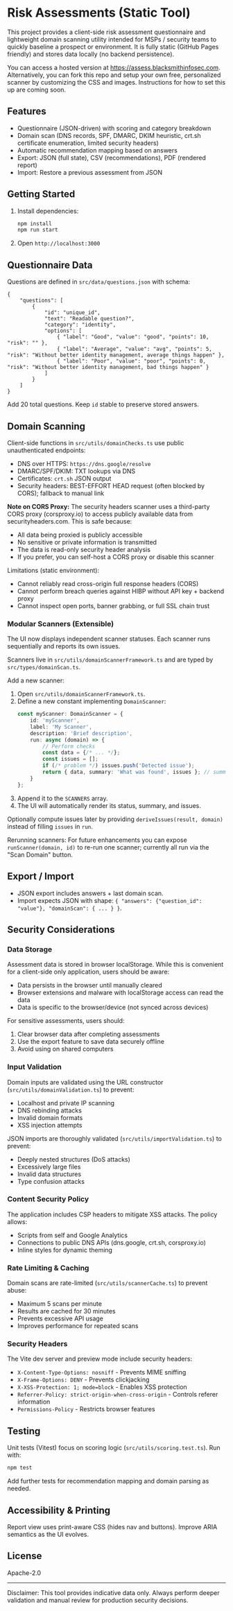# Risk Assessments (Static Tool)

This project provides a client-side risk assessment questionnaire and lightweight domain scanning utility intended for MSPs
/ security teams to quickly baseline a prospect or environment. It is fully static (GitHub Pages friendly) and stores data
locally (no backend persistence).

You can access a hosted version at https://assess.blacksmithinfosec.com. Alternatively, you can fork this repo
and setup your own free, personalized scanner by customizing the CSS and images. Instructions for how to set this up are
coming soon.

## Features
- Questionnaire (JSON-driven) with scoring and category breakdown
- Domain scan (DNS records, SPF, DMARC, DKIM heuristic, crt.sh certificate enumeration, limited security headers)
- Automatic recommendation mapping based on answers
- Export: JSON (full state), CSV (recommendations), PDF (rendered report)
- Import: Restore a previous assessment from JSON

## Getting Started
1. Install dependencies:
	 ```bash
	 npm install
	 npm run start
	 ```
2. Open `http://localhost:3000`

## Questionnaire Data
Questions are defined in `src/data/questions.json` with schema:
```jsonc
{
	"questions": [
		{
			"id": "unique_id",
			"text": "Readable question?",
			"category": "identity",
			"options": [
				{ "label": "Good", "value": "good", "points": 10, "risk": "" },
				{ "label": "Average", "value": "avg", "points": 5, "risk": "Without better identity management, average things happen" },
				{ "label": "Poor", "value": "poor", "points": 0, "risk": "Without better identity management, bad things happen" }
			]
		}
	]
}
```
Add 20 total questions. Keep `id` stable to preserve stored answers.

## Domain Scanning
Client-side functions in `src/utils/domainChecks.ts` use public unauthenticated endpoints:
- DNS over HTTPS: `https://dns.google/resolve`
- DMARC/SPF/DKIM: TXT lookups via DNS
- Certificates: `crt.sh` JSON output
- Security headers: BEST-EFFORT HEAD request (often blocked by CORS); fallback to manual link

**Note on CORS Proxy:** The security headers scanner uses a third-party CORS proxy (corsproxy.io) to access publicly available data from securityheaders.com. This is safe because:
- All data being proxied is publicly accessible
- No sensitive or private information is transmitted
- The data is read-only security header analysis
- If you prefer, you can self-host a CORS proxy or disable this scanner

Limitations (static environment):
- Cannot reliably read cross-origin full response headers (CORS)
- Cannot perform breach queries against HIBP without API key + backend proxy
- Cannot inspect open ports, banner grabbing, or full SSL chain trust

### Modular Scanners (Extensible)
The UI now displays independent scanner statuses. Each scanner runs sequentially and reports its own issues.

Scanners live in `src/utils/domainScannerFramework.ts` and are typed by `src/types/domainScan.ts`.

Add a new scanner:
1. Open `src/utils/domainScannerFramework.ts`.
2. Define a new constant implementing `DomainScanner`:
	 ```ts
	 const myScanner: DomainScanner = {
		 id: 'myScanner',
		 label: 'My Scanner',
		 description: 'Brief description',
		 run: async (domain) => {
			 // Perform checks
			 const data = {/* ... */};
			 const issues = [];
			 if (/* problem */) issues.push('Detected issue');
			 return { data, summary: 'What was found', issues }; // summary & issues optional
		 }
	 };
	 ```
3. Append it to the `SCANNERS` array.
4. The UI will automatically render its status, summary, and issues.

Optionally compute issues later by providing `deriveIssues(result, domain)` instead of filling `issues` in `run`.

Rerunning scanners: For future enhancements you can expose `runScanner(domain, id)` to re-run one scanner; currently all run via the "Scan Domain" button.

## Export / Import
- JSON export includes answers + last domain scan.
- Import expects JSON with shape: `{ "answers": {"question_id": "value"}, "domainScan": { ... } }`.

## Security Considerations

### Data Storage
Assessment data is stored in browser localStorage. While this is convenient for a client-side only application, users should be aware:
- Data persists in the browser until manually cleared
- Browser extensions and malware with localStorage access can read the data
- Data is specific to the browser/device (not synced across devices)

For sensitive assessments, users should:
1. Clear browser data after completing assessments
2. Use the export feature to save data securely offline
3. Avoid using on shared computers

### Input Validation
Domain inputs are validated using the URL constructor (`src/utils/domainValidation.ts`) to prevent:
- Localhost and private IP scanning
- DNS rebinding attacks
- Invalid domain formats
- XSS injection attempts

JSON imports are thoroughly validated (`src/utils/importValidation.ts`) to prevent:
- Deeply nested structures (DoS attacks)
- Excessively large files
- Invalid data structures
- Type confusion attacks

### Content Security Policy
The application includes CSP headers to mitigate XSS attacks. The policy allows:
- Scripts from self and Google Analytics
- Connections to public DNS APIs (dns.google, crt.sh, corsproxy.io)
- Inline styles for dynamic theming

### Rate Limiting & Caching
Domain scans are rate-limited (`src/utils/scannerCache.ts`) to prevent abuse:
- Maximum 5 scans per minute
- Results are cached for 30 minutes
- Prevents excessive API usage
- Improves performance for repeated scans

### Security Headers
The Vite dev server and preview mode include security headers:
- `X-Content-Type-Options: nosniff` - Prevents MIME sniffing
- `X-Frame-Options: DENY` - Prevents clickjacking
- `X-XSS-Protection: 1; mode=block` - Enables XSS protection
- `Referrer-Policy: strict-origin-when-cross-origin` - Controls referer information
- `Permissions-Policy` - Restricts browser features

## Testing
Unit tests (Vitest) focus on scoring logic (`src/utils/scoring.test.ts`). Run with:
```bash
npm test
```
Add further tests for recommendation mapping and domain parsing as needed.

## Accessibility & Printing
Report view uses print-aware CSS (hides nav and buttons). Improve ARIA semantics as the UI evolves.

## License
Apache-2.0

---
Disclaimer: This tool provides indicative data only. Always perform deeper validation and manual review for production security decisions.
